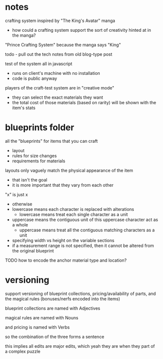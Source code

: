 # notes

crafting system inspired by "The King's Avatar" manga
- how could a crafting system support the sort of creativity hinted at in the manga?

"Prince Crafting System" because the manga says "King"

todo - pull out the tech notes from old blog-type post

test of the system all in javascript
- runs on client's machine with no installation
- code is public anyway

players of the craft-test system are in "creative mode"
- they can select the exact materials they want
- the total cost of those materials (based on rarity) will be shown with the item's stats

# blueprints folder

all the "blueprints" for items that you can craft
- layout
- rules for size changes
- requirements for materials

layouts only vaguely match the physical appearance of the item
- that isn't the goal
- it is more important that they vary from each other

"x" is just x
- otherwise
- lowercase means each character is replaced with alterations
  - lowercase means treat each single character as a unit
- uppercase means the contiguous unit of this uppercase character act as a whole
  - uppercase means treat all the contiguous matching characters as a unit
- specifying width vs height on the variable sections
- if a measurement range is not specified, then it cannot be altered from the original blueprint

TODO how to encode the anchor material type and location?

# versioning

support versioning of blueprint collections, pricing/availability of parts, and the magical rules (bonuses/nerfs encoded into the items)

blueprint collections are named with Adjectives

magical rules are named with Nouns

and pricing is named with Verbs

so the combination of the three forms a sentence

this implies all edits are major edits, which yeah they are when they part of a complex puzzle


